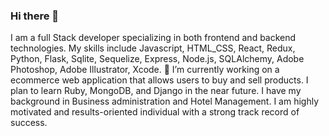 ### Hi there 👋
 I am a full Stack developer specializing in both frontend and backend technologies. My skills include Javascript, HTML_CSS, React, Redux, Python, Flask, Sqlite, Sequelize, Express, Node.js, SQLAlchemy, Adobe Photoshop, Adobe Illustrator, Xcode. 🔭 I’m currently working on a ecommerce web application that allows users to buy and sell products.  I plan to learn Ruby, MongoDB, and Django in the near future. I have my background in Business administration and Hotel Management. I am highly motivated and results-oriented individual with a strong track record of success. 
